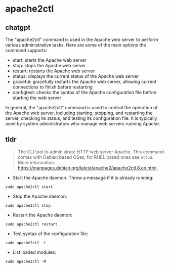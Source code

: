 # apache2ctl 
## chatgpt 
The "apache2ctl" command is used in the Apache web server to perform various administrative tasks. Here are some of the main options the command supports:

- start: starts the Apache web server
- stop: stops the Apache web server
- restart: restarts the Apache web server
- status: displays the current status of the Apache web server
- graceful: gracefully restarts the Apache web server, allowing current connections to finish before restarting
- configtest: checks the syntax of the Apache configuration file before starting the web server

In general, the "apache2ctl" command is used to control the operation of the Apache web server, including starting, stopping, and restarting the server, checking its status, and testing its configuration file. It is typically used by system administrators who manage web servers running Apache. 

## tldr 
 
> The CLI tool to administrate HTTP web server Apache.
> This command comes with Debian based OSes, for RHEL based ones see `httpd`.
> More information: <https://manpages.debian.org/latest/apache2/apache2ctl.8.en.html>.

- Start the Apache daemon. Throw a message if it is already running:

`sudo apache2ctl start`

- Stop the Apache daemon:

`sudo apache2ctl stop`

- Restart the Apache daemon:

`sudo apache2ctl restart`

- Test syntax of the configuration file:

`sudo apache2ctl -t`

- List loaded modules:

`sudo apache2ctl -M`

